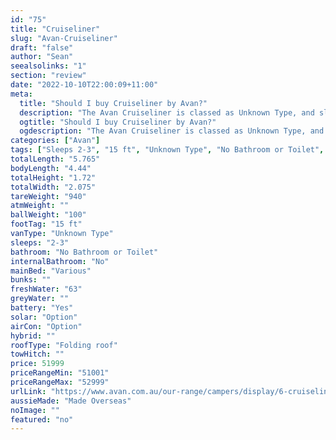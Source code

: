 ```yaml
---
id: "75"
title: "Cruiseliner"
slug: "Avan-Cruiseliner"
draft: "false"
author: "Sean"
seealsolinks: "1"
section: "review"
date: "2022-10-10T22:00:09+11:00"
meta:
  title: "Should I buy Cruiseliner by Avan?"
  description: "The Avan Cruiseliner is classed as Unknown Type, and sleeps 2-3 people. It is Made Overseas and comes in at 15 ft. It generally has No Bathroom or Toilet."
  ogtitle: "Should I buy Cruiseliner by Avan?"
  ogdescription: "The Avan Cruiseliner is classed as Unknown Type, and sleeps 2-3 people. It is Made Overseas and comes in at 15 ft. It generally has No Bathroom or Toilet."
categories: ["Avan"]
tags: ["Sleeps 2-3", "15 ft", "Unknown Type", "No Bathroom or Toilet", "Folding roof", "Price Unknown", "Made Overseas"]
totalLength: "5.765"
bodyLength: "4.44"
totalHeight: "1.72"
totalWidth: "2.075"
tareWeight: "940"
atmWeight: ""
ballWeight: "100"
footTag: "15 ft"
vanType: "Unknown Type"
sleeps: "2-3"
bathroom: "No Bathroom or Toilet"
internalBathroom: "No"
mainBed: "Various"
bunks: ""
freshWater: "63"
greyWater: ""
battery: "Yes"
solar: "Option"
airCon: "Option"
hybrid: ""
roofType: "Folding roof"
towHitch: ""
price: 51999
priceRangeMin: "51001"
priceRangeMax: "52999"
urlLink: "https://www.avan.com.au/our-range/campers/display/6-cruiseliner"
aussieMade: "Made Overseas"
noImage: ""
featured: "no"
---
```


